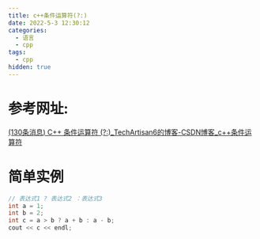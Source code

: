 ```yaml
---
title: c++条件运算符(?:)
date: 2022-5-3 12:30:12
categories:
  - 语言
  - cpp
tags:
  - cpp
hidden: true
---
```


# 参考网址:

[(130条消息) C++ 条件运算符 (?:)_TechArtisan6的博客-CSDN博客_c++条件运算符](https://blog.csdn.net/zaishuiyifangxym/article/details/101107702?ops_request_misc=%7B%22request%5Fid%22%3A%22165155021216780357213584%22%2C%22scm%22%3A%2220140713.130102334..%22%7D&request_id=165155021216780357213584&biz_id=0&utm_medium=distribute.pc_search_result.none-task-blog-2~all~baidu_landing_v2~default-1-101107702.142^v9^control,157^v4^control&utm_term=c%2B%2B++%3A&spm=1018.2226.3001.4187)

# 简单实例

```cpp
// 表达式1 ? 表达式2 ：表达式3
int a = 1;
int b = 2;
int c = a > b ? a + b : a - b;
cout << c << endl;
```

